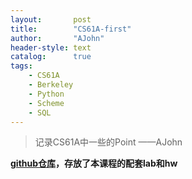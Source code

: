 ```yaml
---
layout:       post
title:        "CS61A-first"
author:       "AJohn"
header-style: text
catalog:      true
tags:
    - CS61A
    - Berkeley
    - Python
    - Scheme
    - SQL
---
```


>记录CS61A中一些的Point
——AJohn

**[github仓库](https://github.com/zzyAJohn/CS61A_Fall2024)，存放了本课程的配套lab和hw**
